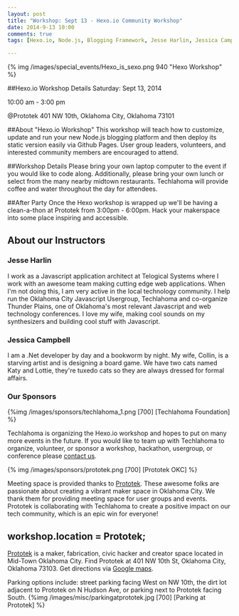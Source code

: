 ```yaml
---
layout: post
title: "Workshop: Sept 13 - Hexo.io Community Workshop"
date: 2014-9-13 10:00
comments: true
tags: [Hexo.io, Node.js, Blogging Framework, Jesse Harlin, Jessica Campbell]

---
```


{% img  /images/special_events/Hexo_is_sexo.png 940  "Hexo Workshop"  %}

##Hexo.io Workshop Details
Saturday: Sept 13, 2014

10:00 am - 3:00 pm

@Prototek
401 NW 10th,
Oklahoma City, Oklahoma
73101


##About "Hexo.io Workshop"
This workshop will teach how to customize, update and run your new Node.js blogging platform and then deploy its static version easily via Github Pages. User group leaders, volunteers, and interested community members are encouraged to attend. 

<!-- more -->

##Workshop Details
Please bring your own laptop computer to the event if you would like to code along. Additionally, please bring your own lunch or select from the many nearby midtown restaurants. Techlahoma will provide coffee and water throughout the day for attendees.

##After Party 
Once the Hexo workshop is wrapped up we'll be having a clean-a-thon at Prototek from 3:00pm - 6:00pm. Hack your makerspace into some place inspiring and accessible.


## About our Instructors

### Jesse Harlin

I work as a Javascript application architect at Telogical Systems where I work with an awesome team making cutting edge web applications. When I'm not doing this, I am very active in the local technology community. I help run the Oklahoma City Javascript Usergroup, Techlahoma and co-organize Thunder Plains, one of Oklahoma's most relevant Javascript and web technology conferences. 
I love my wife, making cool sounds on my synthesizers and building cool stuff with Javascript.

### Jessica Campbell

I am a .Net developer by day and a bookworm by night. My wife, Collin, is a starving artist and is designing a board game. We have two cats named Katy and Lottie, they're tuxedo cats so they are always dressed for formal affairs.


### Our Sponsors

{%img /images/sponsors/techlahoma_1.png [700] [Techlahoma Foundation] %}

Techlahoma is organizing the Hexo.io workshop and hopes to put on many more events in the future. If you would like to team up with Techlahoma to organize, volunteer, or sponsor a workshop, hackathon, usergroup, or conference please [contact us](mailto:techlahoma@gmail.com).

{% img  /images/sponsors/prototek.png [700] [Prototek OKC] %}

Meeting space is provided thanks to [Prototek](http://www.prototekokc.com). These awesome folks are passionate about creating a vibrant maker space in Oklahoma City. We thank them for providing meeting space for user groups and events. Prototek is collaborating with Techlahoma to create a positive impact on our tech community, which is an epic win for everyone!

## workshop.location = Prototek;

[Prototek](http://prototekokc.com/) is a maker, fabrication, civic hacker and creator space located in Mid-Town Oklahoma City. Find Prototek at 401 NW 10th St, Oklahoma City, Oklahoma 73103. Get directions via [Google maps](https://www.google.com/maps/place/401+NW+10th+St/@35.478527,-97.519417,17z/data=!3m1!4b1!4m2!3m1!1s0x87b21733fd30d655:0xce3a1cd9b95c8415).


Parking options include: street parking facing West on NW 10th, the dirt lot adjacent to Prototek on N Hudson Ave, or parking next to Prototek facing South.
{%img /images/misc/parkingatprototek.jpg [700] [Parking at Prototek] %}


